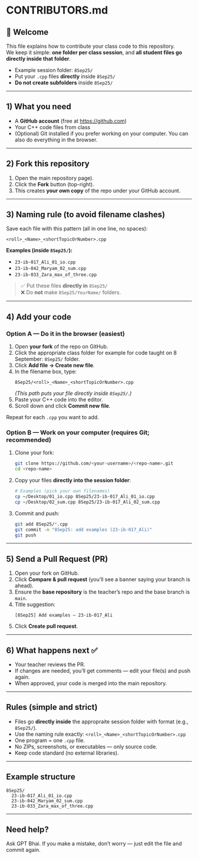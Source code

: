 # CONTRIBUTORS.md

## 👋 Welcome
This file explains how to contribute your class code to this repository.  
We keep it simple: **one folder per class session**, and **all student files go directly inside that folder**.

- Example session folder: `8Sep25/`
- Put your `.cpp` files **directly** inside `8Sep25/`
- **Do not create subfolders** inside `8Sep25/`

---

## 1) What you need
- A **GitHub account** (free at https://github.com)
- Your C++ code files from class
- (Optional) Git installed if you prefer working on your computer. You can also do everything in the browser.

---

## 2) Fork this repository
1. Open the main repository page).
2. Click the **Fork** button (top-right).
3. This creates **your own copy** of the repo under your GitHub account.

---

## 3) Naming rule (to avoid filename clashes)
Save each file with this pattern (all in one line, no spaces):
```
<roll>_<Name>_<shortTopicOrNumber>.cpp
```
**Examples (inside `8Sep25/`):**
- `23-ib-017_Ali_01_io.cpp`
- `23-ib-042_Maryam_02_sum.cpp`
- `23-ib-033_Zara_max_of_three.cpp`

> ✅ Put these files **directly in** `8Sep25/`  
> ❌ Do **not** make `8Sep25/YourName/` folders.

---

## 4) Add your code

### Option A — Do it in the browser (easiest)
1. Open **your fork** of the repo on GitHub.
2. Click the appropriate class folder for example for code taught on 8 September: `8Sep25/` folder.
3. Click **Add file → Create new file**.
4. In the filename box, type:
   ```
   8Sep25/<roll>_<Name>_<shortTopicOrNumber>.cpp
   ```
   *(This path puts your file directly inside `8Sep25/`.)*
5. Paste your C++ code into the editor.
6. Scroll down and click **Commit new file**.

Repeat for each `.cpp` you want to add.

### Option B — Work on your computer (requires Git; recommended)
1. Clone your fork:
   ```bash
   git clone https://github.com/<your-username>/<repo-name>.git
   cd <repo-name>
   ```
2. Copy your files **directly into the session folder**:
   ```bash
   # Examples (pick your own filenames)
   cp ~/Desktop/01_io.cpp 8Sep25/23-ib-017_Ali_01_io.cpp
   cp ~/Desktop/02_sum.cpp 8Sep25/23-ib-017_Ali_02_sum.cpp
   ```
3. Commit and push:
   ```bash
   git add 8Sep25/*.cpp
   git commit -m "8Sep25: add examples (23-ib-017_Ali)"
   git push
   ```

---

## 5) Send a Pull Request (PR)
1. Open your fork on GitHub.
2. Click **Compare & pull request** (you’ll see a banner saying your branch is ahead).
3. Ensure the **base repository** is the teacher’s repo and the base branch is `main`.
4. Title suggestion:
   ```
   [8Sep25] Add examples – 23-ib-017_Ali
   ```
5. Click **Create pull request**.

---

## 6) What happens next ✅
- Your teacher reviews the PR.
- If changes are needed, you’ll get comments — edit your file(s) and push again.
- When approved, your code is merged into the main repository.

---

## Rules (simple and strict)
- Files go **directly inside** the appropraite session folder with format <Date> (e.g., `8Sep25/`).
- Use the naming rule exactly: `<roll>_<Name>_<shortTopicOrNumber>.cpp`
- One program = one `.cpp` file.
- No ZIPs, screenshots, or executables — only source code.
- Keep code standard (no external libraries).

---

## Example structure
```
8Sep25/
  23-ib-017_Ali_01_io.cpp
  23-ib-042_Maryam_02_sum.cpp
  23-ib-033_Zara_max_of_three.cpp
```

---

## Need help?
Ask GPT Bhai. If you make a mistake, don’t worry — just edit the file and commit again.
